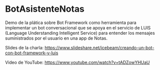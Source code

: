 # BotAsistenteNotas

Demo de la plática sobre Bot Framework como herramienta para implementar un bot conversacional que se apoya en el servicio de LUIS (Language Understanding Intelligent Service) para entender los mensajes suministrados por el usuario en una app de Notas.

Slides de la charla: https://www.slideshare.net/icebeam/creando-un-bot-con-bot-framework-y-luis

Video de YouTube: https://www.youtube.com/watch?v=tADZowYHUaU
